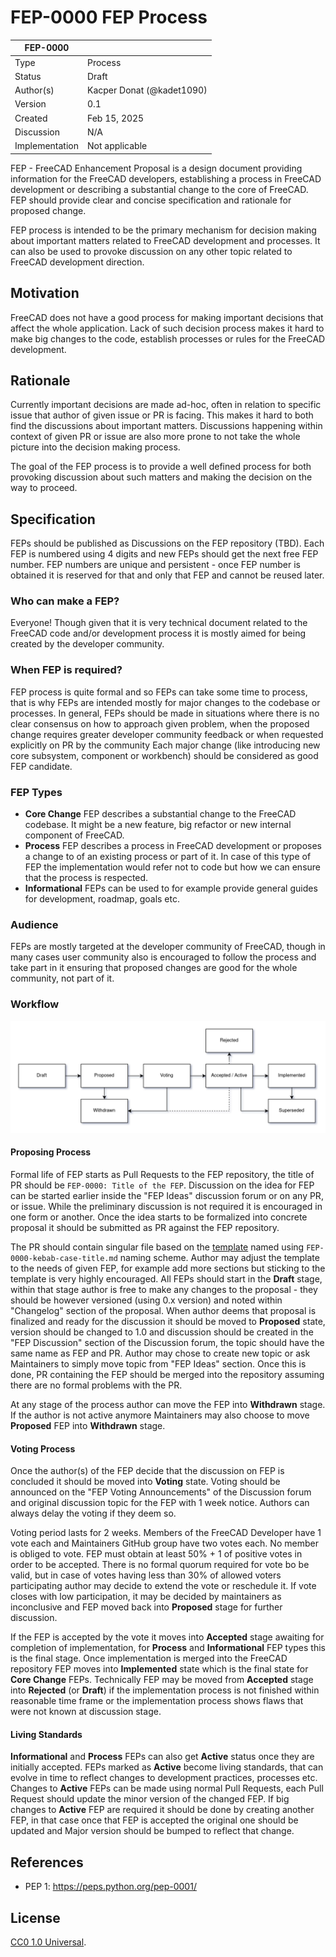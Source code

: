# FEP-0000 FEP Process

| FEP-0000       |                           |
| -------------- | ------------------------- |
| Type           | Process                   |
| Status         | Draft                     |
| Author(s)      | Kacper Donat (@kadet1090) |
| Version        | 0.1                       |
| Created        | Feb 15, 2025              |
| Discussion     | N/A                       |
| Implementation | Not applicable            |

FEP - FreeCAD Enhancement Proposal is a design document providing information for the FreeCAD
developers, establishing a process in FreeCAD development or describing a substantial change to the
core of FreeCAD. FEP should provide clear and concise specification and rationale for proposed
change.

FEP process is intended to be the primary mechanism for decision making about important matters
related to FreeCAD development and processes. It can also be used to provoke discussion on any other
topic related to FreeCAD development direction.

## Motivation

FreeCAD does not have a good process for making important decisions that affect the whole
application. Lack of such decision process makes it hard to make big changes to the code, establish
processes or rules for the FreeCAD development.

## Rationale

Currently important decisions are made ad-hoc, often in relation to specific issue that author of
given issue or PR is facing. This makes it hard to both find the discussions about important
matters. Discussions happening within context of given PR or issue are also more prone to not take
the whole picture into the decision making process.

The goal of the FEP process is to provide a well defined process for both provoking discussion about
such matters and making the decision on the way to proceed.

## Specification

FEPs should be published as Discussions on the FEP repository (TBD). Each FEP is numbered using 4
digits and new FEPs should get the next free FEP number. FEP numbers are unique and persistent -
once FEP number is obtained it is reserved for that and only that FEP and cannot be reused later.

### Who can make a FEP?

Everyone! Though given that it is very technical document related to the FreeCAD code and/or
development process it is mostly aimed for being created by the developer community.

### When FEP is required?

FEP process is quite formal and so FEPs can take some time to process, that is why FEPs are intended
mostly for major changes to the codebase or processes. In general, FEPs should be made in situations
where there is no clear consensus on how to approach given problem, when the proposed change
requires greater developer community feedback or when requested explicitly on PR by the community
Each major change (like introducing new core subsystem, component or workbench) should be considered
as good FEP candidate.

### FEP Types

- **Core Change** FEP describes a substantial change to the FreeCAD codebase. It might be a new
  feature, big refactor or new internal component of FreeCAD.
- **Process** FEP describes a process in FreeCAD development or proposes a change to of an existing
  process or part of it. In case of this type of FEP the implementation would refer not to code but
  how we can ensure that the process is respected.
- **Informational** FEPs can be used to for example provide general guides for development, roadmap,
  goals etc.

### Audience

FEPs are mostly targeted at the developer community of FreeCAD, though in many cases user community
also is encouraged to follow the process and take part in it ensuring that proposed changes are good
for the whole community, not part of it.

### Workflow

![](./assets/process.png)

#### Proposing Process

Formal life of FEP starts as Pull Requests to the FEP repository, the title of PR should be
`FEP-0000: Title of the FEP`. Discussion on the idea for FEP can be started earlier inside the "FEP
Ideas" discussion forum or on any PR, or issue. While the preliminary discussion is not required it
is encouraged in one form or another. Once the idea starts to be formalized into concrete proposal
it should be submitted as PR against the FEP repository.

The PR should contain singular file based on the [template](./TEMPLATE.md) named using
`FEP-0000-kebab-case-title.md` naming scheme. Author may adjust the template to the needs of given
FEP, for example add more sections but sticking to the template is very highly encouraged. All FEPs
should start in the **Draft** stage, within that stage author is free to make any changes to the
proposal - they should be however versioned (using 0.x version) and noted within "Changelog" section
of the proposal. When author deems that proposal is finalized and ready for the discussion it should
be moved to **Proposed** state, version should be changed to 1.0 and discussion should be created in
the "FEP Discussion" section of the Discussion forum, the topic should have the same name as FEP and
PR. Author may chose to create new topic or ask Maintainers to simply move topic from "FEP Ideas"
section. Once this is done, PR containing the FEP should be merged into the repository assuming
there are no formal problems with the PR.

At any stage of the process author can move the FEP into **Withdrawn** stage. If the author is not
active anymore Maintainers may also choose to move **Proposed** FEP into **Withdrawn** stage.

#### Voting Process

Once the author(s) of the FEP decide that the discussion on FEP is concluded it should be moved into
**Voting** state. Voting should be announced on the "FEP Voting Announcements" of the Discussion
forum and original discussion topic for the FEP with 1 week notice. Authors can always delay the
voting if they deem so.

Voting period lasts for 2 weeks. Members of the FreeCAD Developer have 1 vote each and Maintainers
GitHub group have two votes each. No member is obliged to vote. FEP must obtain at least 50% + 1 of
positive votes in order to be accepted. There is no formal quorum required for vote bo be valid, but
in case of votes having less than 30% of allowed voters participating author may decide to extend
the vote or reschedule it. If vote closes with low participation, it may be decided by maintainers
as inconclusive and FEP moved back into **Proposed** stage for further discussion.

If the FEP is accepted by the vote it moves into **Accepted** stage awaiting for completion of
implementation, for **Process** and **Informational** FEP types this is the final stage. Once
implementation is merged into the FreeCAD repository FEP moves into **Implemented** state which is
the final state for **Core Change** FEPs. Technically FEP may be moved from **Accepted** stage into
**Rejected** (or **Draft**) if the implementation process is not finished within reasonable time
frame or the implementation process shows flaws that were not known at discussion stage.

#### Living Standards

**Informational** and **Process** FEPs can also get **Active** status once they are initially
accepted. FEPs marked as **Active** become living standards, that can evolve in time to reflect
changes to development practices, processes etc. Changes to **Active** FEPs can be made using normal
Pull Requests, each Pull Request should update the minor version of the changed FEP. If big changes
to **Active** FEP are required it should be done by creating another FEP, in that case once that FEP
is accepted the original one should be updated and Major version should be bumped to reflect that
change.

## References

- PEP 1: https://peps.python.org/pep-0001/

## License

[CC0 1.0 Universal](https://creativecommons.org/publicdomain/zero/1.0/).
